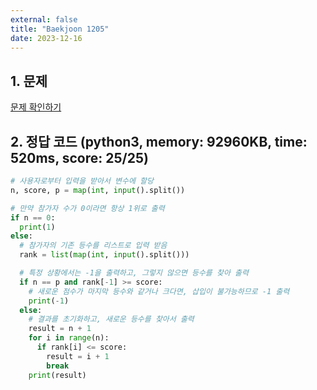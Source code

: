 ```yaml
---
external: false
title: "Baekjoon 1205"
date: 2023-12-16
---
```


## 1. 문제

[문제 확인하기](https://www.acmicpc.net/problem/1205)

## 2. 정답 코드 (python3, memory: 92960KB, time: 520ms, score: 25/25)

```python
# 사용자로부터 입력을 받아서 변수에 할당
n, score, p = map(int, input().split())

# 만약 참가자 수가 0이라면 항상 1위로 출력
if n == 0:
  print(1)
else:
  # 참가자의 기존 등수를 리스트로 입력 받음
  rank = list(map(int, input().split()))

  # 특정 상황에서는 -1을 출력하고, 그렇지 않으면 등수를 찾아 출력
  if n == p and rank[-1] >= score:
    # 새로운 점수가 마지막 등수와 같거나 크다면, 삽입이 불가능하므로 -1 출력
    print(-1)
  else:
    # 결과를 초기화하고, 새로운 등수를 찾아서 출력
    result = n + 1
    for i in range(n):
      if rank[i] <= score:
        result = i + 1
        break
    print(result)
```
